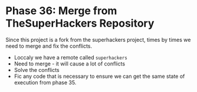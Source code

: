 # Phase 36: Merge from TheSuperHackers Repository

Since this project is a fork from the superhackers project, times by times we need to merge and fix the conflicts.

- Loccaly we have a remote called `superhackers`
- Need to merge - it will cause a lot of conflicts
- Solve the conflicts
- Fic any code that is necessary to ensure we can get the same state of execution from phase 35.
